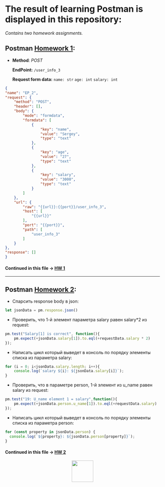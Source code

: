 # The result of learning Postman is displayed in this repository:
_Contains two homework assignments._

## Postman [Homework 1](https://github.com/Saijentor/Postman/blob/main/Postman%20HW1.txt):

* __Method__: _POST_ 

    __EndPoint:__ `/user_info_3`
    
    __Request form data:__ 
             `name: str`
             `age: int`
             `salary: int`
        
```JSON
{
"name": "EP_2",
"request": {
    "method": "POST",
	"header": [],
	"body": {
	    "mode": "formdata",
	    "formdata": [
		    {
			    "key": "name",
			    "value": "Sergey",
			    "type": "text"
			},
			{
			    "key": "age",
			    "value": "27",
			    "type": "text"
			},
			{
			    "key": "salary",
			    "value": "3000",
			    "type": "text"
			}
		]
	},
	"url": {
	    "raw": "{{url}}:{{port}}/user_info_3",
	    "host": [
		    "{{url}}"
		],
	    "port": "{{port}}",
	    "path": [
		    "user_info_3"
		]
	}
},
"response": []
}
```

#### Continued in this file -> [HW 1](https://github.com/Saijentor/Postman/blob/main/HW%201.postman_collection.json)
***
## Postman [Homework 2](https://github.com/Saijentor/Postman/blob/main/Postman%20HW2.txt):
* Спарсить response body в json: 
``` js
let jsonData = pm.response.json() 
```
* Проверить, что 1-й элемент параметра salary равен salary*2 из request: 
``` js
pm.test("Salary[1] is correct", function(){
    pm.expect(+jsonData.salary[1]).to.eql(+requestData.salary * 2)
});
``` 
* Написать цикл который выведет в консоль по порядку элементы списка из параметра salary: 
``` js
for (i = 0; i<jsonData.salary.length; i++){
    console.log(`salary ${i}: ${jsonData.salary[i]}`);
} 
```
* Проверить, что в параметре person, 1-й элемент из u_name равен salary из request: 
``` js
pm.test("19: U_name element 1 = salary",function(){
    pm.expect(+jsonData.person.u_name[1]).to.eql(+requestData.salary)
});
```
* Написать цикл который выведет в консоль по порядку элементы списка из параметра person: 
``` js
for (const property in jsonData.person) {
  console.log(`${property}: ${jsonData.person[property]}`);
} 
```

#### Continued in this file -> [HW 2](https://github.com/Saijentor/Postman/blob/main/HW%202.postman_collection.json)
<div align="center">
    <img src="https://res.cloudinary.com/postman/image/upload/t_team_logo/v1629869194/team/2893aede23f01bfcbd2319326bc96a6ed0524eba759745ed6d73405a3a8b67a8" width="70px"/>
</div>
